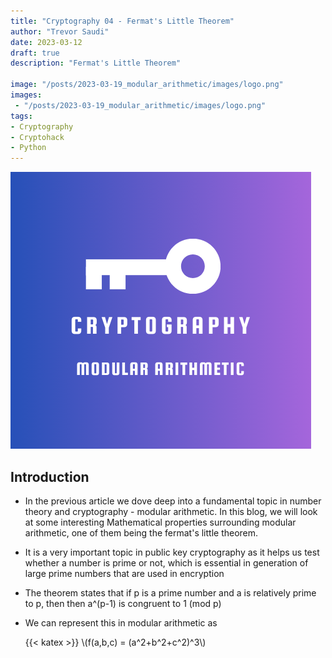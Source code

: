 ```yaml
---
title: "Cryptography 04 - Fermat's Little Theorem"
author: "Trevor Saudi"
date: 2023-03-12
draft: true
description: "Fermat's Little Theorem"

image: "/posts/2023-03-19_modular_arithmetic/images/logo.png" 
images:
 - "/posts/2023-03-19_modular_arithmetic/images/logo.png"
tags:
- Cryptography
- Cryptohack
- Python
---
```


![image](/posts/2023-03-19_modular_arithmetic/images/logo.png)


## Introduction

- In the previous article we dove deep into a fundamental topic in number theory and cryptography - modular arithmetic. In this blog, we will look at some interesting Mathematical properties surrounding modular arithmetic, one of them being the fermat's little theorem.
- It is a very important topic in public key cryptography as it helps us test whether a number is prime or not, which is essential in generation of large prime numbers that are used in encryption
- The theorem states that if p is a prime number and a is relatively prime to p, then then a^(p-1) is congruent to 1 (mod p)
- We can represent this in modular arithmetic as

    {{< katex >}}
    \\(f(a,b,c) = (a^2+b^2+c^2)^3\\)
